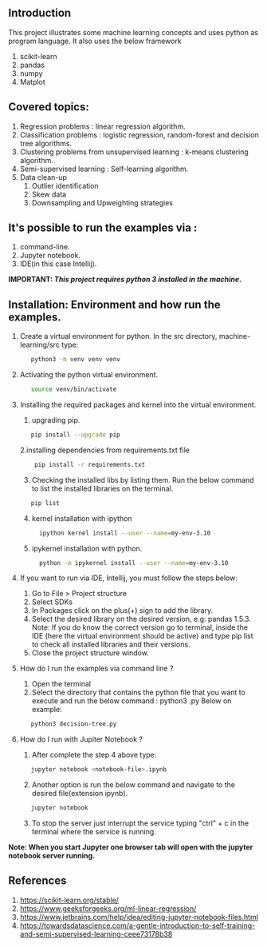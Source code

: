 ## Introduction
This project illustrates some machine learning concepts and uses python as program language. It also uses the below framework
   1. scikit-learn
   2. pandas
   3. numpy
   4. Matplot

## Covered topics:
   1. Regression problems : linear regression algorithm.
   2. Classification problems : logistic regression, random-forest and decision tree algorithms.
   3. Clustering problems from unsupervised learning : k-means clustering algorithm.
   4. Semi-supervised learning : Self-learning algorithm. 
   5. Data clean-up
      1. Outlier identification
      2. Skew data
      3. Downsampling and Upweighting strategies

## It's possible to run the examples via :
   1. command-line. 
   2. Jupyter notebook. 
   3. IDE(in this case Intellij).

**IMPORTANT:  _This project requires python 3 installed in the machine_.**

## Installation: Environment and how run the examples.
1. Create a virtual environment for python. In the src directory, machine-learning/src type:
   ```bash
      python3 -m venv venv venv
   ```  

2. Activating the python virtual environment.
   ```bash
      source venv/bin/activate
   ```  

3. Installing the required packages and kernel into the virtual environment.
   1. upgrading pip.
    ```bash
       pip install --upgrade pip
    ```   
   2.installing dependencies from requirements.txt file
   ```bash
       pip install -r requirements.txt
   ```
   3. Checking the installed libs by listing them. Run the below command to list the installed libraries on the terminal.
   ```bash
      pip list
   ```
   4. kernel installation with ipython
      ```bash
        ipython kernel install --user --name=my-env-3.10
      ```
   5. ipykernel installation with python.
      ```bash
        python -m ipykernel install --user --name=my-env-3.10
      ```
    
4. If you want to run via IDE, Intellij, you must follow the steps below:
   1. Go to File > Project structure
   2. Select SDKs
   3. In Packages click on the plus(+) sign to add the library.
   4. Select the desired library on the desired version, e.g: pandas 1.5.3.
      Note: If you do know the correct version go to terminal, inside the IDE (here the virtual environment should be active) and type pip list to check all installed libraries and their versions.
   5. Close the project structure window.
   
5. How do I run the examples via command line ?
   1. Open the terminal
   2. Select the directory that contains the python file that you want to execute and run the below command : python3 <file-name>.py
   Below on example:
   ````bash
      python3 decision-tree.py  
   ````

6. How do I run with Jupiter Notebook ? 
   1. After complete the step 4 above type:
   ```bash
      jupyter notebook <notebook-file>.ipynb
   ```
   2. Another option is run the below command and navigate to the desired file(extension ipynb).
   ```bash
      jupyter notebook
   ```
   3. To stop the server just interrupt the service typing "ctrl" + c in the terminal where the service is running.
   
**Note: When you start Jupyter one browser tab will open with the jupyter notebook server running.**

## References
1. https://scikit-learn.org/stable/
2. https://www.geeksforgeeks.org/ml-linear-regression/
3. https://www.jetbrains.com/help/idea/editing-jupyter-notebook-files.html
4. https://towardsdatascience.com/a-gentle-introduction-to-self-training-and-semi-supervised-learning-ceee73178b38

